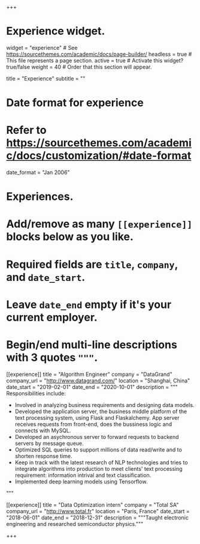+++
# Experience widget.
widget = "experience"  # See https://sourcethemes.com/academic/docs/page-builder/
headless = true  # This file represents a page section.
active = true  # Activate this widget? true/false
weight = 40  # Order that this section will appear.

title = "Experience"
subtitle = ""

# Date format for experience
#   Refer to https://sourcethemes.com/academic/docs/customization/#date-format
date_format = "Jan 2006"

# Experiences.
#   Add/remove as many `[[experience]]` blocks below as you like.
#   Required fields are `title`, `company`, and `date_start`.
#   Leave `date_end` empty if it's your current employer.
#   Begin/end multi-line descriptions with 3 quotes `"""`.
[[experience]]
  title = "Algorithm Engineer"
  company = "DataGrand"
  company_url = "http://www.datagrand.com/"
  location = "Shanghai, China"
  date_start = "2019-02-01"
  date_end = "2020-10-01"
  description = """
  Responsibilities include:
  
  * Involved in analyzing business requirements and designing data models.
  * Developed the application server, the business middle platform of the text processing system, using Flask and Flaskalchemy. App server receives requests from front-end, does the bussiness logic and connects with MySQL.
  * Developed an asychronous server to forward requests to backend servers by message queue.
  * Optimized SQL queries to support millions of data read/write and to shorten response time. 
  * Keep in track with the latest research of NLP technologies and tries to integrate algorithms into production to meet clients' text processing requirement: information intrival and text classification.
  * Implemented deep learning models using Tensorflow.


  """

[[experience]]
  title = "Data Optimization intern"
  company = "Total SA"
  company_url = "http://www.total.fr"
  location = "Paris, France"
  date_start = "2018-06-01"
  date_end = "2018-12-31"
  description = """Taught electronic engineering and researched semiconductor physics."""

+++
